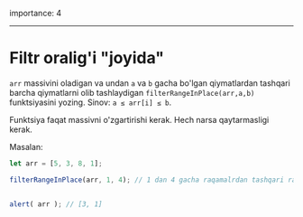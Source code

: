 importance: 4

---

# Filtr oralig'i "joyida"

`arr` massivini oladigan va undan `a` va `b` gacha bo'lgan qiymatlardan tashqari barcha qiymatlarni olib tashlaydigan `filterRangeInPlace(arr,a,b)` funktsiyasini yozing. Sinov: `a ≤ arr[i] ≤ b`.

Funktsiya faqat massivni o'zgartirishi kerak. Hech narsa qaytarmasligi kerak.

Masalan:
```js
let arr = [5, 3, 8, 1];

filterRangeInPlace(arr, 1, 4); // 1 dan 4 gacha raqamalrdan tashqari raqamlarni chiqarib tashladi


alert( arr ); // [3, 1]
```
